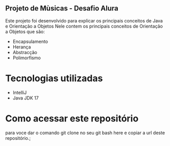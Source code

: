 ## Projeto de Mùsicas - Desafio Alura

Este projeto foi desenvolvido para explicar os principais conceitos de Java e Orientação a Objetos
Nele contem os principais conceitos de Orientação a Objetos que são:
- Encapsulamento
- Herança
- Abstracção
- Polimorfismo

# Tecnologias utilizadas
* IntelliJ
* Java JDK 17

# Como acessar este repositório 
para voce dar o comando git clone no seu git bash here e copiar a url deste repositório.;